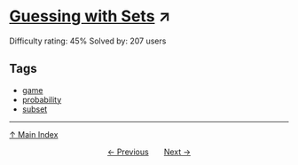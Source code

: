# [Guessing with Sets](https://projecteuler.net/problem=848) ↗️

Difficulty rating: 45%
Solved by: 207 users
## Tags

- [game](../tags/game.md)
- [probability](../tags/probability.md)
- [subset](../tags/subset.md)



---

[↑ Main Index](../README.md)


<div align=center><a href='847.md'>← Previous</a> &nbsp;&nbsp; &nbsp;&nbsp;  <a href='849.md'>Next →</a></div>
